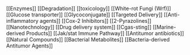 [[Enzymes]]
[[Degradation]]
[[toxicology]]
[[White-rot Fungi (Wrf)]]
[[Glucose transporter]]
[[Glycoconjugate]]
[[Targeted Delivery]]
[[Anti-inflammatory agents]]
[[Cox-2 Inhibitors]]
[[2-Pyrazolines]]
[[Nanotechnology]]
[[Drug delivery system]]
[[Cgas-sting]]
[[Marine-derived Products]]
[[Jak/stat Immune Pathway]]
[[Antitumor antibiotics]]
[[Natural Compounds]]
[[Bacterial Metabolites]]
[[Bacteria-derived Antitumor Agents]]

